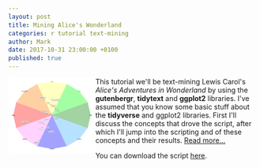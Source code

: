 ```yaml
---
layout: post
title: Mining Alice's Wonderland
categories: r tutorial text-mining
author: Mark
date: 2017-10-31 23:00:00 +0100
published: true
---
```


<img src="/_pages/tutorials/mining-alices-wonderland/sentiment-centers.png" width="35%" height="35%" align="left"/> This tutorial we'll be text-mining Lewis Carol's _Alice's Adventures in Wonderland_ by using the **gutenbergr**, **tidytext** and **ggplot2** libraries. I've assumed that you know some basic stuff about the **tidyverse** and ggplot2 libraries. First I'll discuss the concepts that drove the script, after which I'll jump into the scripting and of these concepts and their results. [Read more...](/mining-alices-wonderland/)

You can download the script [here](https://gist.github.com/mark-me/d080979ce8beb595faf1dcab38b6e392).


